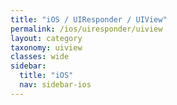 ```yaml
---
title: "iOS / UIResponder / UIView"
permalink: /ios/uiresponder/uiview
layout: category
taxonomy: uiview
classes: wide
sidebar:
  title: "iOS"
  nav: sidebar-ios
---
```


